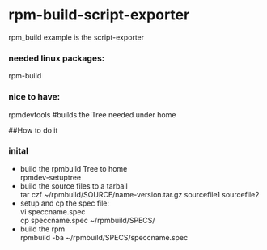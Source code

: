 # rpm-build-script-exporter
rpm_build example is the script-exporter

### needed linux packages:
rpm-build
### nice to have:
rpmdevtools #builds the Tree needed under home

##How to do it
### inital
- build the rpmbuild Tree to home<br>
rpmdev-setuptree
- build the source files to a tarball<br>
tar czf ~/rpmbuild/SOURCE/name-version.tar.gz sourcefile1 sourcefile2
- setup and cp the spec file:<br>
vi speccname.spec<br>
cp speccname.spec ~/rpmbuild/SPECS/
- build the rpm<br>
rpmbuild -ba ~/rpmbuild/SPECS/speccname.spec
